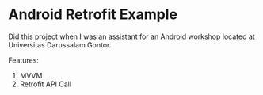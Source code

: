 # Android Retrofit Example

Did this project when I was an assistant for an Android workshop located at Universitas Darussalam Gontor.

Features:
  1. MVVM
  2. Retrofit API Call
